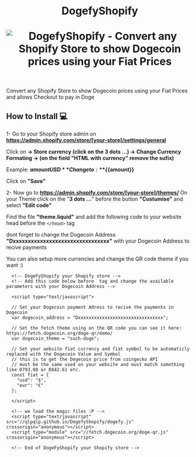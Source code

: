 <h1 align="center">
DogefyShopify
<br><br>
<img src="https://qlpqlp.github.io/DogefyShopify/img/doge_card.png" alt="DogefyShopify - Convert any Shopify Store to show Dogecoin prices using your Fiat Prices" />
<br><br>
</h1>

Convert any Shopify Store to show Dogecoin prices using your Fiat Prices and allows Checkout to pay in Doge

## How to Install 💻

1- Go to your Shopify store admin on **https://admin.shopify.com/store/[your-store]/settings/general**

Click on **-> Store currency (click on the 3 dots ...) -> Change Currency Formating -> (on the field "HTML with currency" remove the sufix)**

Example: **${{amount}} USD**
Change to: **${{amount}}**

Click on **"Save"**

2- Now go to **https://admin.shopify.com/store/[your-store]/themes/**
On your Theme click on the "**3 dots ...**" before the button **"Custumise"** and select **"Edit code"**

Find the file **"theme.liquid"** and add the following code to your website head before the ```</head>``` tag

dont forget to change the Dogecoin Address **"Dxxxxxxxxxxxxxxxxxxxxxxxxxxxxxxxx"** with your Dogecoin Address to recive payments

You can also setup more currencies and change the QR code theme if you want :)

```
  <!-- DogeFyShopify your Shopify store -->  
  <!-- Add this code below before  tag and change the available parameters with your Dogecoin Address -->

  <script type="text/javascript">

  // Set your Dogecoin payment Adress to recive the payments in Dogecoin
  var dogecoin_address = "Dxxxxxxxxxxxxxxxxxxxxxxxxxxxxxxxx";

  // Set the fetch theme using on the QR code you can see it here: https://fetch.dogecoin.org/doge-qr/demo/
  var dogecoin_theme = "such-doge";

  // Set your website fiat currency and fiat symbol to be automaticly replaced with the Dogecoin Value and Symbol
  // this is to get the Dogecoin price from coingecko API
  // must be the same used on your website and must match something like Ð793.08 or Ð842.61 etc.
  const fiat = {
    "usd": "$",
    "eur": "€"
  };    
  
  </script>
  
  <!-- we load the magic files :P -->
  <script type="text/javascript" src="//qlpqlp.github.io/DogefyShopify/dogefy.js" crossorigin="anonymous"></script>
  <script type="module" src="//fetch.dogecoin.org/doge-qr.js" crossorigin="anonymous"></script>
  
  <!-- End of DogeFyShopify your Shopify store -->
```
